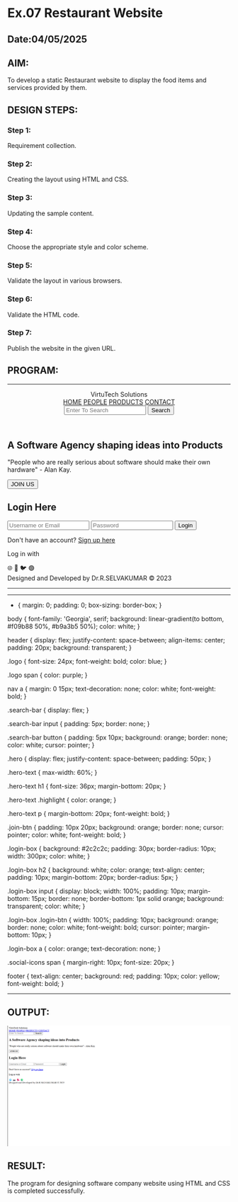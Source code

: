 # Ex.07 Restaurant Website
## Date:04/05/2025

## AIM:
To develop a static Restaurant website to display the food items and services provided by them.

## DESIGN STEPS:

### Step 1:
Requirement collection.

### Step 2:
Creating the layout using HTML and CSS.

### Step 3:
Updating the sample content.

### Step 4:
Choose the appropriate style and color scheme.

### Step 5:
Validate the layout in various browsers.

### Step 6:
Validate the HTML code.

### Step 7:
Publish the website in the given URL.

## PROGRAM:
---
<!DOCTYPE html>
<html lang="en">
<head>
  <meta charset="UTF-8" />
  <meta name="viewport" content="width=device-width, initial-scale=1.0"/>
  <title>VirtuTech Solutions</title>
  <link rel="stylesheet" href="styles.css" />
</head>
<body>
  <header>
    <div class="logo">Virtu<span>Tech</span> Solutions</div>
    <nav>
      <a href="#">HOME</a>
      <a href="#">PEOPLE</a>
      <a href="#">PRODUCTS</a>
      <a href="#">CONTACT</a>
    </nav>
    <div class="search-bar">
      <input type="text" placeholder="Enter To Search" />
      <button>Search</button>
    </div>
  </header>

  <main>
    <section class="hero">
      <div class="hero-text">
        <h1>A Software Agency shaping <span class="highlight">ideas into</span> Products</h1>
        <p>"People who are really serious about software should make their own hardware" - Alan Kay.</p>
        <button class="join-btn">JOIN US</button>
      </div>
      <div class="login-box">
        <h2>Login Here</h2>
        <input type="text" placeholder="Username or Email" />
        <input type="password" placeholder="Password" />
        <button class="login-btn">Login</button>
        <p>Don't have an account? <a href="#">Sign up here</a></p>
        <p>Log in with</p>
        <div class="social-icons">
          <span>🌐</span>
          <span>📸</span>
          <span>🐦</span>
          <span>🟢</span>
        </div>
      </div>
    </section>
  </main>

  <footer>
    Designed and Developed by Dr.R.SELVAKUMAR © 2023
  </footer>
</body>
</html>

---
---
* {
  margin: 0;
  padding: 0;
  box-sizing: border-box;
}

body {
  font-family: 'Georgia', serif;
  background: linear-gradient(to bottom, #f09b88 50%, #b9a3b5 50%);
  color: white;
}

header {
  display: flex;
  justify-content: space-between;
  align-items: center;
  padding: 20px;
  background: transparent;
}

.logo {
  font-size: 24px;
  font-weight: bold;
  color: blue;
}

.logo span {
  color: purple;
}

nav a {
  margin: 0 15px;
  text-decoration: none;
  color: white;
  font-weight: bold;
}

.search-bar {
  display: flex;
}

.search-bar input {
  padding: 5px;
  border: none;
}

.search-bar button {
  padding: 5px 10px;
  background: orange;
  border: none;
  color: white;
  cursor: pointer;
}

.hero {
  display: flex;
  justify-content: space-between;
  padding: 50px;
}

.hero-text {
  max-width: 60%;
}

.hero-text h1 {
  font-size: 36px;
  margin-bottom: 20px;
}

.hero-text .highlight {
  color: orange;
}

.hero-text p {
  margin-bottom: 20px;
  font-weight: bold;
}

.join-btn {
  padding: 10px 20px;
  background: orange;
  border: none;
  cursor: pointer;
  color: white;
  font-weight: bold;
}

.login-box {
  background: #2c2c2c;
  padding: 30px;
  border-radius: 10px;
  width: 300px;
  color: white;
}

.login-box h2 {
  background: white;
  color: orange;
  text-align: center;
  padding: 10px;
  margin-bottom: 20px;
  border-radius: 5px;
}

.login-box input {
  display: block;
  width: 100%;
  padding: 10px;
  margin-bottom: 15px;
  border: none;
  border-bottom: 1px solid orange;
  background: transparent;
  color: white;
}

.login-box .login-btn {
  width: 100%;
  padding: 10px;
  background: orange;
  border: none;
  color: white;
  font-weight: bold;
  cursor: pointer;
  margin-bottom: 10px;
}

.login-box a {
  color: orange;
  text-decoration: none;
}

.social-icons span {
  margin-right: 10px;
  font-size: 20px;
}

footer {
  text-align: center;
  background: red;
  padding: 10px;
  color: yellow;
  font-weight: bold;
}

---


## OUTPUT:
![alt text](<Screenshot 2025-05-04 171224.png>)

## RESULT:
The program for designing software company website using HTML and CSS is completed successfully.

